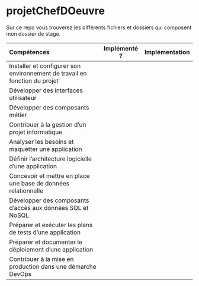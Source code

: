 # projetChefDOeuvre

Sur ce repo vous trouverez les différents fichiers et dossiers qui composent mon dossier de stage.

| Compétences | Implémenté ? | Implémentation
| :--------------- |:---------------:| -----:|                           
| Installer et configurer son environnement de travail en fonction du projet |               |                 |
| Développer des interfaces utilisateur |               |                 |
| Développer des composants métier |               |                 |
| Contribuer à la gestion d’un projet informatique |               |                 |
| Analyser les besoins et maquetter une application |               |                 |
| Définir l’architecture logicielle d’une application |               |                 |
| Concevoir et mettre en place une base de données relationnelle |               |                 |
| Développer des composants d’accès aux données SQL et NoSQL |               |                 |
| Préparer et exécuter les plans de tests d’une application |               |                 |
| Préparer et documenter le déploiement d’une application |               |                 |
| Contribuer à la mise en production dans une démarche DevOps |                    |                 |                         
